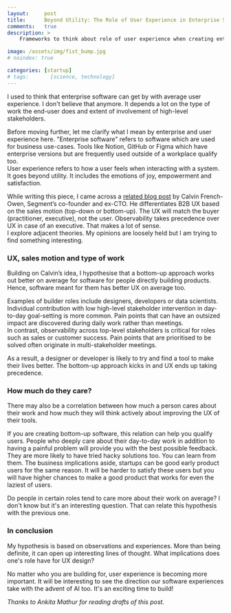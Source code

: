 ```yaml
---
layout:     post
title:      Beyond Utility: The Role of User Experience in Enterprise Software
comments:   true
description: >
    Frameworks to think about role of user experience when creating enterprise software

image: /assets/img/fist_bump.jpg
# noindex: true

categories: [startup]
# tags:       [science, technology]
---
```


I used to think that enterprise software can get by with average user experience. I don't believe that anymore. It depends a lot on the type of work the end-user does and extent of involvement of high-level stakeholders.

Before moving further, let me clarify what I mean by enterprise and user experience here.
"Enterprise software" refers to software which are used for business use-cases. Tools like Notion, GitHub or Figma which have enterprise versions but are frequently used outside of a workplace qualify too.  
User experience refers to how a user feels when interacting with a system. It goes beyond utility. It includes the emotions of joy, empowerment and satisfaction.

While writing this piece, I came across a [related blog post](https://calv.info/ux-doesnt-end-with-the-user) by Calvin French-Owen, Segment’s co-founder and ex-CTO. He differentiates B2B UX based on the sales motion (top-down or bottom-up). The UX will match the buyer (practitioner, executive), not the user. Observability takes precedence over UX in case of an executive. That makes a lot of sense.   
I explore adjacent theories. My opinions are loosely held but I am trying to find something interesting.

### UX, sales motion and type of work

Building on Calvin’s idea, I hypothesise that a bottom-up approach works out better on average for software for people directly building products. Hence, software meant for them has better UX on average too.

Examples of builder roles include designers, developers or data scientists. Individual contribution with low high-level stakeholder intervention in day-to-day goal-setting is more common. Pain points that can have an outsized impact are discovered during daily work rather than meetings.  
In contrast, observability across top-level stakeholders is critical for roles such as sales or customer success. Pain points that are prioritised to be solved often originate in multi-stakeholder meetings. 

As a result, a designer or developer is likely to try and find a tool to make their lives better. The bottom-up approach kicks in and UX ends up taking precedence.

### How much do they care?

There may also be a correlation between how much a person cares about their work and how much they will think actively about improving the UX of their tools.

If you are creating bottom-up software, this relation can help you qualify users. People who deeply care about their day-to-day work in addition to having a painful problem will provide you with the best possible feedback. They are more likely to have tried hacky solutions too. You can learn from them. The business implications aside, startups can be good early product users for the same reason. It will be harder to satisfy these users but you will have higher chances to make a good product that works for even the laziest of users.

Do people in certain roles tend to care more about their work on average? I don't know but it's an interesting question. That can relate this hypothesis with the previous one.

### In conclusion

My hypothesis is based on observations and experiences. More than being definite, it can open up interesting lines of thought. What implications does one's role have for UX design?

No matter who you are building for, user experience is becoming more important. It will be interesting to see the direction our software experiences take with the advent of AI too. It's an exciting time to build!

_Thanks to Ankita Mathur for reading drafts of this post._
